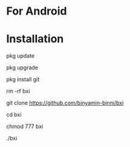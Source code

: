 # For Android
# Installation

pkg update

pkg upgrade

pkg install git

rm -rf bxi

git clone https://github.com/binyamin-binni/bxi

cd bxi

chmod 777 bxi

./bxi